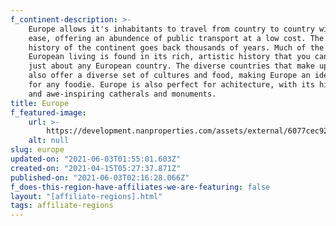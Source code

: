 ```yaml
---
f_continent-description: >-
    Europe allows it's inhabitants to travel from country to country with extreame
    ease, offering an abundence of public transport at a low cost. The rich
    history of the continent goes back thousands of years. Much of the appeal of
    European living is found in its rich, artistic history that you can find in
    just about any European country. The diverse countries that make up Europe
    also offer a diverse set of cultures and food, making Europe an ideal place
    for any foodie. Europe is also perfect for achitecture, with its historical
    and awe-inspiring catherals and monuments.
title: Europe
f_featured-image:
    url: >-
        https://development.nanproperties.com/assets/external/6077cec92494748d931a4279_602f64ef85bf9content_global-properties-europe.jpeg
    alt: null
slug: europe
updated-on: "2021-06-03T01:55:01.603Z"
created-on: "2021-04-15T05:27:37.871Z"
published-on: "2021-06-03T02:16:28.066Z"
f_does-this-region-have-affiliates-we-are-featuring: false
layout: "[affiliate-regions].html"
tags: affiliate-regions
---
```

